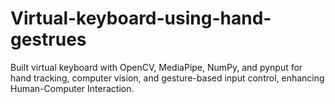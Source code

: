 # Virtual-keyboard-using-hand-gestrues
Built virtual keyboard with OpenCV, MediaPipe, NumPy, and pynput for hand tracking, computer vision, and gesture-based input control, enhancing Human-Computer Interaction.
